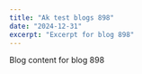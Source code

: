 ```yaml
---
title: "Ak test blogs 898"
date: "2024-12-31"
excerpt: "Excerpt for blog 898"
---
```


Blog content for blog 898